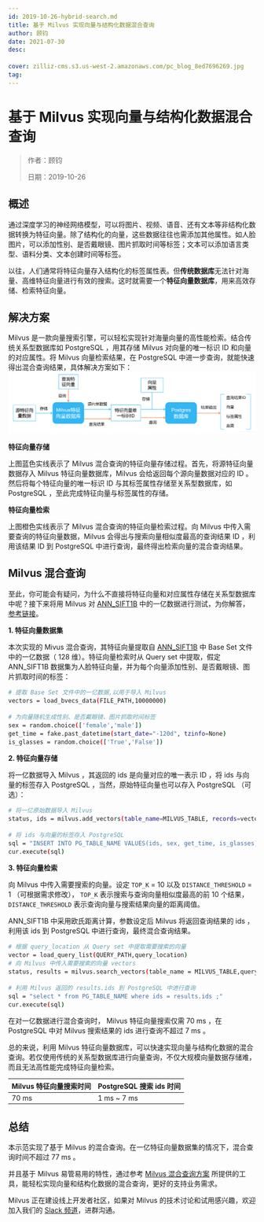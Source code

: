 ```yaml
---
id: 2019-10-26-hybrid-search.md
title: 基于 Milvus 实现向量与结构化数据混合查询
author: 顾钧
date: 2021-07-30
desc:

cover: zilliz-cms.s3.us-west-2.amazonaws.com/pc_blog_8ed7696269.jpg
tag:
---
```


# 基于 Milvus 实现向量与结构化数据混合查询

> 作者：顾钧
>
> 日期：2019-10-26

## 概述

通过深度学习的神经网络模型，可以将图片、视频、语音、还有文本等非结构化数据转换为特征向量。除了结构化的向量，这些数据往往也需添加其他属性。如人脸图片，可以添加性别、是否戴眼镜、图片抓取时间等标签；文本可以添加语言类型、语料分类、文本创建时间等标签。

以往，人们通常将特征向量存入结构化的标签属性表。但**传统数据库**无法针对海量、高维特征向量进行有效的搜索。这时就需要一个**特征向量数据库**，用来高效存储、检索特征向量。

## 解决方案

Milvus 是一款向量搜索引擎，可以轻松实现针对海量向量的高性能检索。结合传统关系型数据库如 PostgreSQL ，用其存储 Milvus 对向量的唯一标识 ID 和向量的对应属性。将 Milvus 向量检索结果，在 PostgreSQL 中进一步查询，就能快速得出混合查询结果，具体解决方案如下：
![hybrid_search](https://raw.githubusercontent.com/milvus-io/community/master/blog/assets/hybrid_search.png)

**特征向量存储**

上图蓝色实线表示了 Milvus 混合查询的特征向量存储过程。首先，将源特征向量数据存入 Milvus 特征向量数据库，Milvus 会给返回每个源向量数据对应的 ID 。然后将每个特征向量的唯一标识 ID 与其标签属性存储至关系型数据库，如 PostgreSQL ，至此完成特征向量与标签属性的存储。

**特征向量检索**

上图橙色实线表示了 Milvus 混合查询的特征向量检索过程。向 Milvus 中传入需要查询的特征向量数据，Milvus 会得出与搜索向量相似度最高的查询结果 ID ，利用该结果 ID 到 PostgreSQL 中进行查询，最终得出检索向量的混合查询结果。

## Milvus 混合查询

至此，你可能会有疑问，为什么不直接将特征向量和对应属性存储在关系型数据库中呢？接下来将用 Milvus 对 [ANN_SIFT1B](http://corpus-texmex.irisa.fr/) 中的一亿数据进行测试，为你解答，[参考链接](https://github.com/milvus-io/bootcamp/blob/0.3.1/solutions/hybrid_search/readme.md)。

**1. 特征向量数据集**

本次实现的 Mivus 混合查询，其特征向量提取自 [ANN_SIFT1B](http://corpus-texmex.irisa.fr/) 中 Base Set 文件中的一亿数据（ 128 维）。特征向量检索时从 Query set 中提取，假定 ANN_SIFT1B 数据集为人脸特征向量，并为每个向量添加性别、是否戴眼镜、图片抓取时间的标签：

```bash
# 提取 Base Set 文件中的一亿数据,以用于导入 Milvus
vectors = load_bvecs_data(FILE_PATH,10000000)

# 为向量随机生成性别、是否戴眼镜、图片抓取时间标签
sex = random.choice(['female','male'])
get_time = fake.past_datetime(start_date="-120d", tzinfo=None)
is_glasses = random.choice(['True','False'])
```

**2. 特征向量存储**

将一亿数据导入 Milvus ，其返回的 ids 是向量对应的唯一表示 ID ，将 ids 与向量的标签存入 PostgreSQL ，当然，原始特征向量也可以存入 PostgreSQL （可选）：

```bash
# 将一亿原始数据导入 Milvus
status, ids = milvus.add_vectors(table_name=MILVUS_TABLE, records=vectors)

# 将 ids 与向量的标签存入 PostgreSQL
sql = "INSERT INTO PG_TABLE_NAME VALUES(ids, sex, get_time, is_glasses);"
cur.execute(sql)
```

**3. 特征向量检索**

向 Milvus 中传入需要搜索的向量。设定 `TOP_K` = 10 以及 `DISTANCE_THRESHOLD` = 1 （可根据需求修改）， `TOP_K` 表示搜索与查询向量相似度最高的前 10 个结果，`DISTANCE_THRESHOLD` 表示查询向量与搜索结果向量的距离阈值。

ANN_SIFT1B 中采用欧氏距离计算，参数设定后 Milvus 将返回查询结果的 ids ，利用该 ids 到 PostgreSQL 中进行查询，最终混合查询结果。

```bash
# 根据 query_location 从 Query set 中提取需要搜索的向量
vector = load_query_list(QUERY_PATH,query_location)
# 向 Milvus 中传入需要搜索的向量 vectors
status, results = milvus.search_vectors(table_name = MILVUS_TABLE,query_records=vector, top_k=TOP_K)

# 利用 Milvus 返回的 results.ids 到 PostgreSQL 中进行查询
sql = "select * from PG_TABLE_NAME where ids = results.ids ;"
cur.execute(sql)
```

在对一亿数据进行混合查询时， Milvus 特征向量搜索仅需 70 ms ，在 PostgreSQL 中对 Milvus 搜索结果的 ids 进行查询不超过 7 ms 。

总的来说，利用 Milvus 特征向量数据库，可以快速实现向量与结构化数据的混合查询。若仅使用传统的关系型数据库进行向量查询，不仅大规模向量数据存储难，而且无法高性能完成特征向量检索。

| Milvus 特征向量搜索时间 | PostgreSQL 搜索 ids 时间 |
| ----------------------- | ------------------------ |
| 70 ms                   | 1 ms ~ 7 ms              |

## 总结

本示范实现了基于 Milvus 的混合查询。在一亿特征向量数据集的情况下，混合查询时间不超过 77 ms 。

并且基于 Milvus 易管易用的特性，通过参考 [ Milvus 混合查询方案](https://github.com/milvus-io/bootcamp/tree/0.3.1/solutions/hybrid_search) 所提供的工具，能轻松实现向量和结构化数据的混合查询，更好的支持业务需求。

Milvus 正在建设线上开发者社区，如果对 Milvus 的技术讨论和试用感兴趣，欢迎加入我们的 [Slack 频道](https://milvusio.slack.com/join/shared_invite/enQtNzY1OTQ0NDI3NjMzLWNmYmM1NmNjOTQ5MGI5NDhhYmRhMGU5M2NhNzhhMDMzY2MzNDdlYjM5ODQ5MmE3ODFlYzU3YjJkNmVlNDQ2ZTk)，进群沟通。
